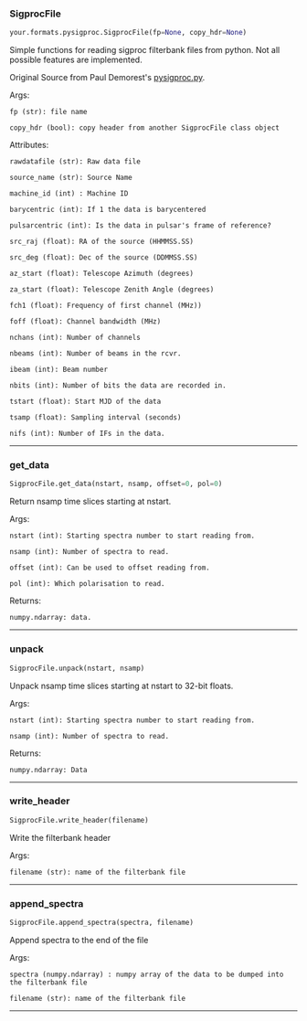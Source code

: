 ### SigprocFile


```python
your.formats.pysigproc.SigprocFile(fp=None, copy_hdr=None)
```


Simple functions for reading sigproc filterbank files from python. Not all possible features are implemented.

Original Source from Paul Demorest's [pysigproc.py](https://github.com/demorest/pysigproc/blob/master/pysigproc.py).

Args:

    fp (str): file name

    copy_hdr (bool): copy header from another SigprocFile class object

Attributes:

    rawdatafile (str): Raw data file

    source_name (str): Source Name

    machine_id (int) : Machine ID

    barycentric (int): If 1 the data is barycentered

    pulsarcentric (int): Is the data in pulsar's frame of reference?

    src_raj (float): RA of the source (HHMMSS.SS)

    src_deg (float): Dec of the source (DDMMSS.SS)

    az_start (float): Telescope Azimuth (degrees)

    za_start (float): Telescope Zenith Angle (degrees)

    fch1 (float): Frequency of first channel (MHz))

    foff (float): Channel bandwidth (MHz)

    nchans (int): Number of channels

    nbeams (int): Number of beams in the rcvr.

    ibeam (int): Beam number

    nbits (int): Number of bits the data are recorded in.

    tstart (float): Start MJD of the data

    tsamp (float): Sampling interval (seconds)

    nifs (int): Number of IFs in the data.


----

### get_data


```python
SigprocFile.get_data(nstart, nsamp, offset=0, pol=0)
```


Return nsamp time slices starting at nstart.

Args:

    nstart (int): Starting spectra number to start reading from.

    nsamp (int): Number of spectra to read.

    offset (int): Can be used to offset reading from.

    pol (int): Which polarisation to read.

Returns:

    numpy.ndarray: data.


----

### unpack


```python
SigprocFile.unpack(nstart, nsamp)
```


Unpack nsamp time slices starting at nstart to 32-bit floats.

Args:

    nstart (int): Starting spectra number to start reading from.

    nsamp (int): Number of spectra to read.

Returns:

    numpy.ndarray: Data


----

### write_header


```python
SigprocFile.write_header(filename)
```


Write the filterbank header

Args:

    filename (str): name of the filterbank file


----

### append_spectra


```python
SigprocFile.append_spectra(spectra, filename)
```


Append spectra to the end of the file

Args:

    spectra (numpy.ndarray) : numpy array of the data to be dumped into the filterbank file

    filename (str): name of the filterbank file


----

